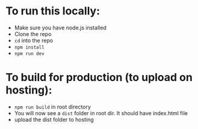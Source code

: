 # To run this locally:
- Make sure you have node.js installed
- Clone the repo
- `cd` into the repo
- `npm install`
- `npm run dev`


# To build for production (to upload on hosting):
- `npm run build` in root directory
- You will now see a `dist` folder in root dir. It should have index.html file
- upload the dist folder to hosting
